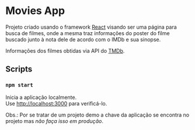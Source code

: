 # Movies App

Projeto criado usando o framework [React](https://reactjs.org/) visando ser uma página para busca de filmes, onde a mesma traz informações do poster do filme buscado junto à nota dele de acordo com o IMDb e sua sinopse.

Informações dos filmes obtidas via API do [TMDb](https://www.themoviedb.org/).

## Scripts
### `npm start`

Inicia a aplicação localmente.\
Use [http://localhost:3000](http://localhost:3000) para verificá-lo.

Obs.: Por se tratar de um projeto demo a chave da aplicação se encontra no projeto mas *não faça isso em produção*. 
